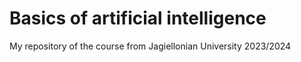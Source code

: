 # Basics of artificial intelligence    
My repository of the course from Jagiellonian University 2023/2024

